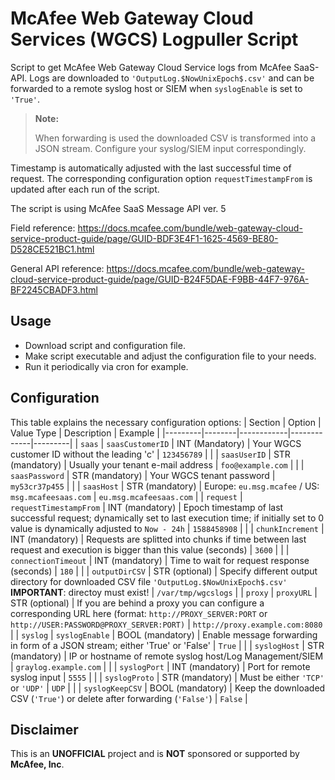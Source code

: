 # McAfee Web Gateway Cloud Services (WGCS) Logpuller Script

Script to get McAfee Web Gateway Cloud Service logs from McAfee SaaS-API. Logs are downloaded to ```'OutputLog.$NowUnixEpoch$.csv'``` and can be forwarded to a remote syslog host or SIEM when ```syslogEnable``` is set to ```'True'```.

> **Note:**
>
> When forwarding is used the downloaded CSV is transformed into a JSON stream. Configure your syslog/SIEM input correspondingly.

Timestamp is automatically adjusted with the last successful time of request. The corresponding configuration option ```requestTimestampFrom``` is updated after each run of the script.

The script is using McAfee SaaS Message API ver. 5

Field reference:
<https://docs.mcafee.com/bundle/web-gateway-cloud-service-product-guide/page/GUID-BDF3E4F1-1625-4569-BE80-D528CE521BC1.html>

General API reference:
<https://docs.mcafee.com/bundle/web-gateway-cloud-service-product-guide/page/GUID-B24F5DAE-F9BB-44F7-976A-BF2245CBADF3.html>

## Usage

- Download script and configuration file.
- Make script executable and adjust the configuration file to your needs.
- Run it periodically via cron for example.

## Configuration

This table explains the necessary configuration options:
| Section | Option | Value Type | Description | Example |
|---------|--------|------------|-------------|---------|
| ```saas``` | ```saasCustomerID``` | INT (Mandatory) | Your WGCS customer ID without the leading 'c' | ```123456789``` |
|  | ```saasUserID``` | STR (mandatory) | Usually your tenant e-mail address | ```foo@example.com``` |
|  | ```saasPassword``` | STR (mandatory) | Your WGCS tenant password | ```my53cr37p455``` |
|  | ```saasHost``` | STR (mandatory) | Europe: ```eu.msg.mcafee``` / US: ```msg.mcafeesaas.com``` | ```eu.msg.mcafeesaas.com``` |
| ```request``` | ```requestTimestampFrom``` | INT (mandatory) | Epoch timestamp of last successful request; dynamically set to last execution time; if initially set to 0 value is dynamically adjusted to ```Now - 24h``` | ```1588458908``` |
|  | ```chunkIncrement``` | INT (mandatory) | Requests are splitted into chunks if time between last request and execution is bigger than this value (seconds) | ```3600``` |
|  | ```connectionTimeout``` | INT (mandatory) | Time to wait for request response (seconds) | ```180``` |
|  | ```outputDirCSV``` | STR (optional) | Specify different output directory for downloaded CSV file ```'OutputLog.$NowUnixEpoch$.csv'``` **IMPORTANT**: directoy must exist! | ```/var/tmp/wgcslogs``` |
| ```proxy``` | ```proxyURL``` | STR (optional) | If you are behind a proxy you can configure a corresponding URL here (format: ```http://PROXY_SERVER:PORT``` or ```http://USER:PASSWORD@PROXY_SERVER:PORT)``` | ```http://proxy.example.com:8080``` |
| ```syslog``` | ```syslogEnable``` | BOOL (mandatory) | Enable message forwarding in form of a JSON stream; either 'True' or 'False' | ```True``` |
|  | ```syslogHost``` | STR (mandatory) | IP or hostname of remote syslog host/Log Management/SIEM | ```graylog.example.com``` |
|  | ```syslogPort``` | INT (mandatory) | Port for remote syslog input | ```5555``` |
|  | ```syslogProto``` | STR (mandatory) | Must be either ```'TCP'``` or ```'UDP'``` | ```UDP``` |
|  | ```syslogKeepCSV``` | BOOL (mandatory) | Keep the downloaded CSV (```'True'```) or delete after forwarding (```'False'```) | ```False``` |

## Disclaimer

This is an **UNOFFICIAL** project and is **NOT** sponsored or supported by **McAfee, Inc**.
